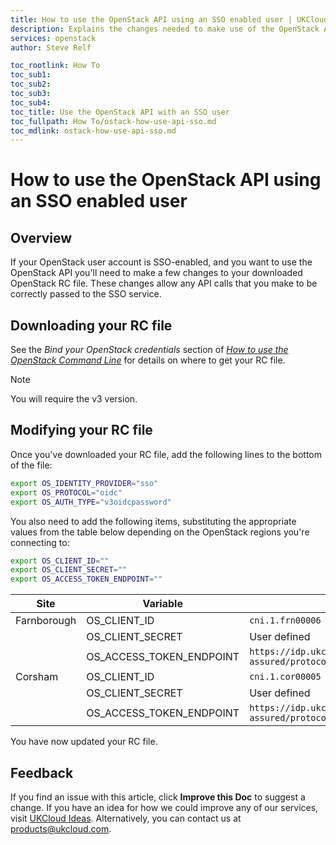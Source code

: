 ```yaml
---
title: How to use the OpenStack API using an SSO enabled user | UKCloud Ltd
description: Explains the changes needed to make use of the OpenStack API with an SSO enabled user.
services: openstack
author: Steve Relf

toc_rootlink: How To
toc_sub1: 
toc_sub2:
toc_sub3:
toc_sub4:
toc_title: Use the OpenStack API with an SSO user
toc_fullpath: How To/ostack-how-use-api-sso.md
toc_mdlink: ostack-how-use-api-sso.md
---
```


# How to use the OpenStack API using an SSO enabled user

## Overview

If your OpenStack user account is SSO-enabled, and you want to use the OpenStack API you'll need to make a few changes to your downloaded OpenStack RC file. These changes allow any API calls that you make to be correctly passed to the SSO service.

## Downloading your RC file

See the *Bind your OpenStack credentials* section of [*How to use the OpenStack Command Line*](ostack-how-use-cli.md) for details on where to get your RC file. 

> [!NOTE]
> You will require the v3 version. 

## Modifying your RC file

Once you've downloaded your RC file, add the following lines to the bottom of the file:

```bash 
export OS_IDENTITY_PROVIDER="sso"
export OS_PROTOCOL="oidc"
export OS_AUTH_TYPE="v3oidcpassword"
```

You also need to add the following items, substituting the appropriate values from the table below depending on the OpenStack regions you're connecting to:

```bash
export OS_CLIENT_ID=""
export OS_CLIENT_SECRET=""
export OS_ACCESS_TOKEN_ENDPOINT=""
```

| Site | Variable | Value|
| ---  | ---------|------|
| Farnborough  | OS_CLIENT_ID | `cni.1.frn00006` |
| &nbsp; | OS_CLIENT_SECRET | User defined |
| &nbsp; | OS_ACCESS_TOKEN_ENDPOINT | `https://idp.ukcloud.com/auth/realms/client-assured/protocol/openid-connect/token` |
| Corsham  | OS_CLIENT_ID | `cni.1.cor00005` |
| &nbsp; | OS_CLIENT_SECRET | User defined |
| &nbsp; | OS_ACCESS_TOKEN_ENDPOINT | `https://idp.ukcloud.com/auth/realms/client-assured/protocol/openid-connect/token` |

You have now updated your RC file.

## Feedback

If you find an issue with this article, click **Improve this Doc** to suggest a change. If you have an idea for how we could improve any of our services, visit [UKCloud Ideas](https://ideas.ukcloud.com). Alternatively, you can contact us at <products@ukcloud.com>.
